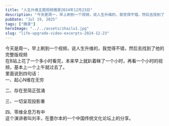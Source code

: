 ```yaml
---
title: "人生升维主题视频摘录2024年12月23日"
description: "今天是周一，早上刷到一个视频，说人生升维的，我觉得不错，然后去找到了他的完整版视频 在B站上花了一个多小时看完 [&hellip;]"
pubDate: "Jul 19, 2025"
tags: ["摘录"]
heroImage: "../../assets/zhailu1.jpg"
slug: "life-upgrade-video-excerpts-2024-12-23"
---
```


今天是周一，早上刷到一个视频，说人生升维的，我觉得不错，然后去找到了他的完整版视频  
在B站上花了一个多小时看完，本来早上就趴着眯了一个小时，再看一个小时的视频，基本上一个上午就过去了。  
里面说到四句话：  
一、起心N维在无穷

二、存在至简正弦涌

三、一切呈现投影重

四、零维全息万有中  
这个演讲者叫刘丰，在墨尔本的一个中国传统文化论坛上的分享。
